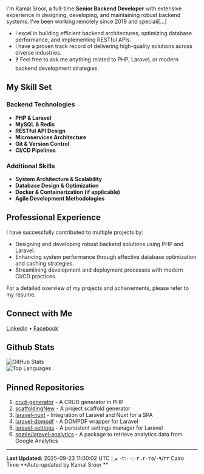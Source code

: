 ### 
I'm Kamal Sroor, a full-time **Senior Backend Developer** with extensive experience in designing, developing, and maintaining robust backend systems. I've been working remotely since 2019 and speciali[...]

- I excel in building efficient backend architectures, optimizing database performance, and implementing RESTful APIs.
- I have a proven track record of delivering high-quality solutions across diverse industries.
- ❓ Feel free to ask me anything related to PHP, Laravel, or modern backend development strategies.

## My Skill Set

### Backend Technologies
- **PHP & Laravel**
- **MySQL & Redis**
- **RESTful API Design**
- **Microservices Architecture**
- **Git & Version Control**
- **CI/CD Pipelines**

### Additional Skills
- **System Architecture & Scalability**
- **Database Design & Optimization**
- **Docker & Containerization (if applicable)**
- **Agile Development Methodologies**

## Professional Experience

I have successfully contributed to multiple projects by:
- Designing and developing robust backend solutions using PHP and Laravel.
- Enhancing system performance through effective database optimization and caching strategies.
- Streamlining development and deployment processes with modern CI/CD practices.

For a detailed overview of my projects and achievements, please refer to my resume.

## Connect with Me
[LinkedIn](https://www.linkedin.com/in/kamal-sroor/) • [Facebook](https://www.facebook.com/kamal.s.sroor.9)

## Github Stats
![GitHub Stats](https://github-readme-stats.vercel.app/api?username=kamalsroor1&show_icons=true&theme=radical)  
![Top Languages](https://github-readme-stats.vercel.app/api/top-langs/?username=kamalsroor1&layout=compact&theme=radical)

## Pinned Repositories
1. [crud-generator](https://github.com/kamalsroor/crud-generator) - A CRUD generator in PHP  
2. [scaffoldingNew](https://github.com/kamalsroor/scaffoldingNew) - A project scaffold generator  
3. [laravel-nuxt](https://github.com/kamalsroor/laravel-nuxt) - Integration of Laravel and Nuxt for a SPA  
4. [laravel-dompdf](https://github.com/kamalsroor/laravel-dompdf) - A DOMPDF wrapper for Laravel  
5. [laravel-settings](https://github.com/kamalsroor/laravel-settings) - A persistent settings manager for Laravel  
6. [spatie/laravel-analytics](https://github.com/spatie/laravel-analytics) - A package to retrieve analytics data from Google Analytics

---
**Last Updated:** 2025-09-23 11:00:02 UTC | ٢٣‏/٠٩‏/٢٠٢٥، ٠٢:٠٠:٠٢ م Cairo Time
**Auto-updated by Kamal Sroor **